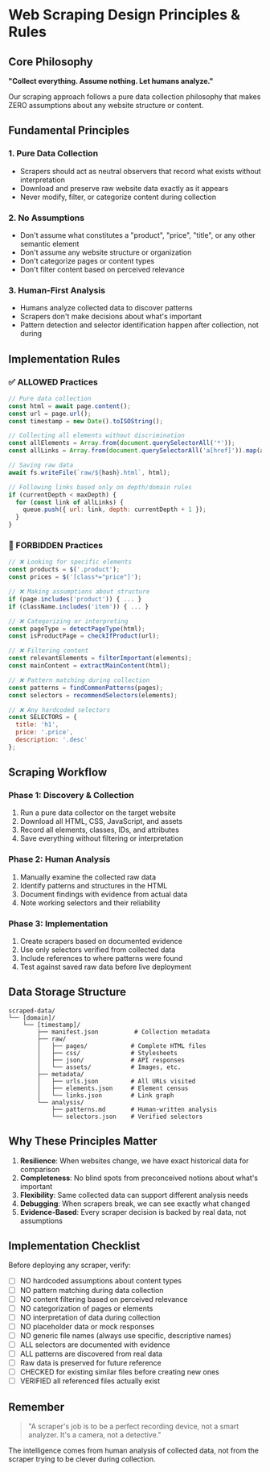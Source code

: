 # Web Scraping Design Principles & Rules

## Core Philosophy

**"Collect everything. Assume nothing. Let humans analyze."**

Our scraping approach follows a pure data collection philosophy that makes ZERO assumptions about any website structure or content.

## Fundamental Principles

### 1. Pure Data Collection
- Scrapers should act as neutral observers that record what exists without interpretation
- Download and preserve raw website data exactly as it appears
- Never modify, filter, or categorize content during collection

### 2. No Assumptions
- Don't assume what constitutes a "product", "price", "title", or any other semantic element
- Don't assume any website structure or organization
- Don't categorize pages or content types
- Don't filter content based on perceived relevance

### 3. Human-First Analysis
- Humans analyze collected data to discover patterns
- Scrapers don't make decisions about what's important
- Pattern detection and selector identification happen after collection, not during

## Implementation Rules

### ✅ ALLOWED Practices

```javascript
// Pure data collection
const html = await page.content();
const url = page.url();
const timestamp = new Date().toISOString();

// Collecting all elements without discrimination
const allElements = Array.from(document.querySelectorAll('*'));
const allLinks = Array.from(document.querySelectorAll('a[href]')).map(a => a.href);

// Saving raw data
await fs.writeFile(`raw/${hash}.html`, html);

// Following links based only on depth/domain rules
if (currentDepth < maxDepth) {
  for (const link of allLinks) {
    queue.push({ url: link, depth: currentDepth + 1 });
  }
}
```

### 🚫 FORBIDDEN Practices

```javascript
// ❌ Looking for specific elements
const products = $('.product');
const prices = $('[class*="price"]');

// ❌ Making assumptions about structure
if (page.includes('product')) { ... }
if (className.includes('item')) { ... }

// ❌ Categorizing or interpreting
const pageType = detectPageType(html);
const isProductPage = checkIfProduct(url);

// ❌ Filtering content
const relevantElements = filterImportant(elements);
const mainContent = extractMainContent(html);

// ❌ Pattern matching during collection
const patterns = findCommonPatterns(pages);
const selectors = recommendSelectors(elements);

// ❌ Any hardcoded selectors
const SELECTORS = {
  title: 'h1',
  price: '.price',
  description: '.desc'
};
```

## Scraping Workflow

### Phase 1: Discovery & Collection
1. Run a pure data collector on the target website
2. Download all HTML, CSS, JavaScript, and assets
3. Record all elements, classes, IDs, and attributes
4. Save everything without filtering or interpretation

### Phase 2: Human Analysis
1. Manually examine the collected raw data
2. Identify patterns and structures in the HTML
3. Document findings with evidence from actual data
4. Note working selectors and their reliability

### Phase 3: Implementation
1. Create scrapers based on documented evidence
2. Use only selectors verified from collected data
3. Include references to where patterns were found
4. Test against saved raw data before live deployment

## Data Storage Structure

```
scraped-data/
└── [domain]/
    └── [timestamp]/
        ├── manifest.json          # Collection metadata
        ├── raw/
        │   ├── pages/            # Complete HTML files
        │   ├── css/              # Stylesheets
        │   ├── json/             # API responses
        │   └── assets/           # Images, etc.
        ├── metadata/
        │   ├── urls.json         # All URLs visited
        │   ├── elements.json     # Element census
        │   └── links.json        # Link graph
        └── analysis/
            ├── patterns.md       # Human-written analysis
            └── selectors.json    # Verified selectors
```

## Why These Principles Matter

1. **Resilience**: When websites change, we have exact historical data for comparison
2. **Completeness**: No blind spots from preconceived notions about what's important
3. **Flexibility**: Same collected data can support different analysis needs
4. **Debugging**: When scrapers break, we can see exactly what changed
5. **Evidence-Based**: Every scraper decision is backed by real data, not assumptions

## Implementation Checklist

Before deploying any scraper, verify:

- [ ] NO hardcoded assumptions about content types
- [ ] NO pattern matching during data collection
- [ ] NO content filtering based on perceived relevance
- [ ] NO categorization of pages or elements
- [ ] NO interpretation of data during collection
- [ ] NO placeholder data or mock responses
- [ ] NO generic file names (always use specific, descriptive names)
- [ ] ALL selectors are documented with evidence
- [ ] ALL patterns are discovered from real data
- [ ] Raw data is preserved for future reference
- [ ] CHECKED for existing similar files before creating new ones
- [ ] VERIFIED all referenced files actually exist

## Remember

> "A scraper's job is to be a perfect recording device, not a smart analyzer. It's a camera, not a detective."

The intelligence comes from human analysis of collected data, not from the scraper trying to be clever during collection.